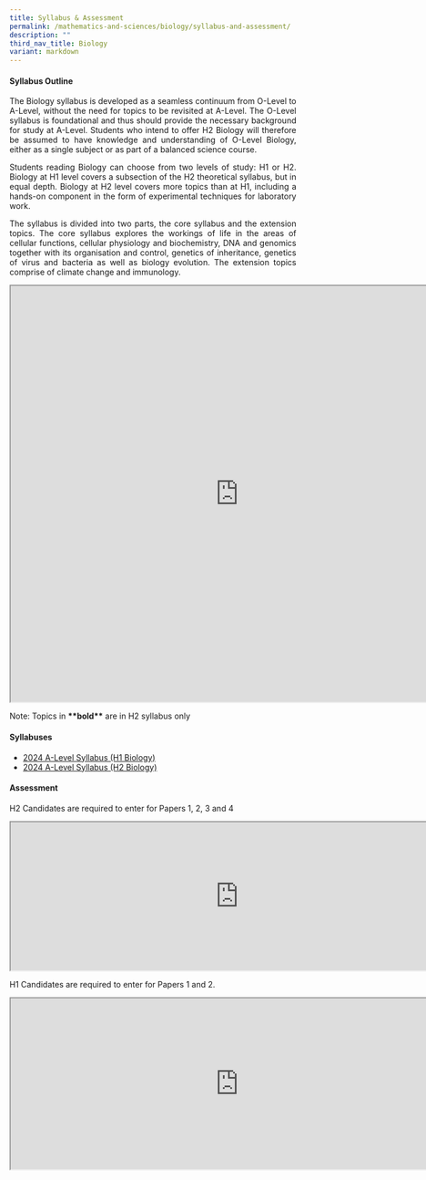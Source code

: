 ```yaml
---
title: Syllabus & Assessment
permalink: /mathematics-and-sciences/biology/syllabus-and-assessment/
description: ""
third_nav_title: Biology
variant: markdown
---
```

<h4>Syllabus Outline</h4>
<div align="justify">

<p>
The Biology syllabus is developed as a seamless continuum from O-Level to A-Level, without the need for topics to be revisited at A-Level. The O-Level syllabus is foundational and thus should provide the necessary background for study at A-Level. Students who intend to offer H2 Biology will therefore be assumed to have knowledge and understanding of O-Level Biology, either as a single subject or as part of a balanced science course.</p>

<p>
Students reading Biology can choose from two levels of study: H1 or H2. Biology at H1 level covers a subsection of the H2 theoretical syllabus, but in equal depth. Biology at H2 level covers more topics than at H1, including a hands-on component in the form of experimental techniques for laboratory work.</p>

<p>
The syllabus is divided into two parts, the core syllabus and the extension topics. The core syllabus explores the workings of life in the areas of cellular functions, cellular physiology and biochemistry, DNA and genomics together with its organisation and control, genetics of inheritance, genetics of virus and bacteria as well as biology evolution. The extension topics comprise of climate change and immunology.</p>

<iframe src="https://docs.google.com/document/d/e/2PACX-1vTb4aSEX-r_jisIaFRnfZdxWdd9xV9hL6bjIFjj9Rx770dK1DyKNrdqFh1RxsPfvqHxG9Z2cNlAKziR/pub?embedded=true" width="800px" height="730px" scrolling="no"></iframe>

<p>Note: Topics in&nbsp;<strong>**bold**</strong>&nbsp;are in H2&nbsp;syllabus only</p>

<h4>Syllabuses</h4>
<ul>
<li><a href="https://www.seab.gov.sg/docs/default-source/national-examinations/syllabus/alevel/2024syllabus/8876_y24_sy.pdf">2024 A-Level Syllabus (H1 Biology)</a></li>
	<li><a href="https://www.seab.gov.sg/docs/default-source/national-examinations/syllabus/alevel/2024syllabus/9744_y24_sy.pdf">2024 A-Level Syllabus (H2 Biology)</a></li></ul>

	
<h4>Assessment</h4>

<p>H2 Candidates are required to enter for Papers 1, 2, 3 and 4</p>

<iframe src="https://docs.google.com/document/d/e/2PACX-1vQ30FBa2wonzo3IHFzwhCH14dikIRZBmbAtamqmSKZTxsDCwEONQLngvHKPRcTFd51tnFAct0FkjyGd/pub?embedded=true" width="800px" height="260px" scrolling="no"></iframe>

<p>
H1 Candidates are required to enter for Papers 1 and 2.</p>

<iframe src="https://docs.google.com/document/d/e/2PACX-1vSYcdjy-FKU3x5POgWxJUgmRDblqWki44DowLYkyMWtHiff4eF9Oq_ir4hyKMRVnWbpQ0fxxryIrFYP/pub?embedded=true" width="800px" height="300px" scrolling="no"></iframe>
</div>